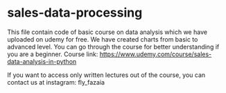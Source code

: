 # sales-data-processing
This file contain code of basic course on data analysis which we have uploaded on udemy for free. We have created charts from basic to advanced level. You can go through the course for better understanding if you are a beginner.
Course link: https://www.udemy.com/course/sales-data-analysis-in-python

If you want to access only written lectures out of the course, you can contact us at instagram: fly_fazaia

